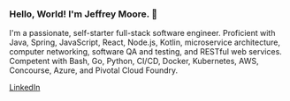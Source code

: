 ### Hello, World! I'm Jeffrey Moore. 👋

I'm a passionate, self-starter full-stack software engineer. Proficient with Java, Spring, JavaScript, React, Node.js, Kotlin, microservice architecture, computer networking, software QA and testing, and RESTful web services. Competent with Bash, Go, Python, CI/CD, Docker, Kubernetes, AWS, Concourse, Azure, and Pivotal Cloud Foundry.

[LinkedIn](https://www.linkedin.com/in/dmjeffmoore/)  


<!--
**dmjeffmoore/dmjeffmoore** is a ✨ _special_ ✨ repository because its `README.md` (this file) appears on your GitHub profile.

Here are some ideas to get you started:

- 🔭 I’m currently working on ...
- 🌱 I’m currently learning ...
- 👯 I’m looking to collaborate on ...
- 🤔 I’m looking for help with ...
- 💬 Ask me about ...
- 📫 How to reach me: ...
- 😄 Pronouns: ...
- ⚡ Fun fact: ...
-->
